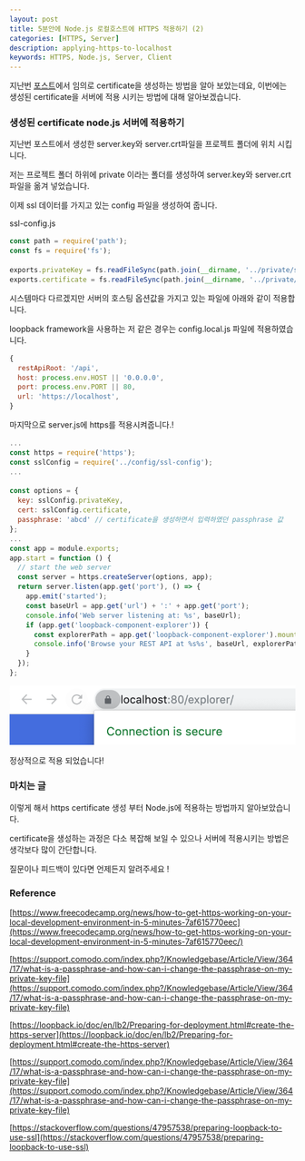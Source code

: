 ```yaml
---
layout: post
title: 5분안에 Node.js 로컬호스트에 HTTPS 적용하기 (2)
categories: [HTTPS, Server]
description: applying-https-to-localhost
keywords: HTTPS, Node.js, Server, Client
---
```


지난번 [포스트](https://cydp0127.github.io/2019/12/06/applying-https-to-localhost-1)에서 임의로 certificate을 생성하는 방법을 알아 보았는데요, 이번에는 생성된 certificate을 서버에 적용 시키는 방법에 대해 알아보겠습니다.

### 생성된 certificate node.js 서버에 적용하기

지난번 포스트에서 생성한 server.key와 server.crt파일을 프로젝트 폴더에 위치 시킵니다.

저는 프로젝트 폴더 하위에 private 이라는 폴더를 생성하여 server.key와 server.crt파일을 옮겨 넣었습니다.

이제 ssl 데이터를 가지고 있는 config 파일을 생성하여 줍니다.

ssl-config.js

``` javascript
const path = require('path');
const fs = require('fs');
    
exports.privateKey = fs.readFileSync(path.join(__dirname, '../private/server.key')).toString();
exports.certificate = fs.readFileSync(path.join(__dirname, '../private/server.crt')).toString();
```

시스템마다 다르겠지만 서버의 호스팅 옵션값을 가지고 있는 파일에 아래와 같이 적용합니다.

loopback framework을 사용하는 저 같은 경우는 config.local.js 파일에 적용하였습니다.
``` javascript
{
  restApiRoot: '/api',
  host: process.env.HOST || '0.0.0.0',
  port: process.env.PORT || 80,
  url: 'https://localhost',
}
```
마지막으로 server.js에 https를 적용시켜줍니다.!
``` javascript
...
const https = require('https');
const sslConfig = require('../config/ssl-config');
...

const options = {
  key: sslConfig.privateKey,
  cert: sslConfig.certificate,
  passphrase: 'abcd' // certificate을 생성하면서 입력하였던 passphrase 값
};
...
const app = module.exports;
app.start = function () {
  // start the web server
  const server = https.createServer(options, app);
  return server.listen(app.get('port'), () => {
    app.emit('started');
    const baseUrl = app.get('url') + ':' + app.get('port');
    console.info('Web server listening at: %s', baseUrl);
    if (app.get('loopback-component-explorer')) {
      const explorerPath = app.get('loopback-component-explorer').mountPath;
      console.info('Browse your REST API at %s%s', baseUrl, explorerPath);
    }
  });
};
```
![](/images/posts/https/secure.png)

정상적으로 적용 되었습니다!

### 마치는 글

이렇게 해서 https certificate 생성 부터 Node.js에 적용하는 방법까지 알아보았습니다.

certificate을 생성하는 과정은 다소 복잡해 보일 수 있으나 서버에 적용시키는 방법은 생각보다 많이 간단합니다.

질문이나 피드백이 있다면 언제든지 알려주세요 !

### Reference

[https://www.freecodecamp.org/news/how-to-get-https-working-on-your-local-development-environment-in-5-minutes-7af615770eec](https://www.freecodecamp.org/news/how-to-get-https-working-on-your-local-development-environment-in-5-minutes-7af615770eec/)

[https://support.comodo.com/index.php?/Knowledgebase/Article/View/364/17/what-is-a-passphrase-and-how-can-i-change-the-passphrase-on-my-private-key-file](https://support.comodo.com/index.php?/Knowledgebase/Article/View/364/17/what-is-a-passphrase-and-how-can-i-change-the-passphrase-on-my-private-key-file)

[https://loopback.io/doc/en/lb2/Preparing-for-deployment.html#create-the-https-server](https://loopback.io/doc/en/lb2/Preparing-for-deployment.html#create-the-https-server)

[https://support.comodo.com/index.php?/Knowledgebase/Article/View/364/17/what-is-a-passphrase-and-how-can-i-change-the-passphrase-on-my-private-key-file](https://support.comodo.com/index.php?/Knowledgebase/Article/View/364/17/what-is-a-passphrase-and-how-can-i-change-the-passphrase-on-my-private-key-file)

[https://stackoverflow.com/questions/47957538/preparing-loopback-to-use-ssl](https://stackoverflow.com/questions/47957538/preparing-loopback-to-use-ssl)
